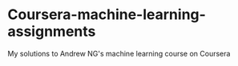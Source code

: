# Coursera-machine-learning-assignments
My solutions to Andrew NG's machine learning course on Coursera

